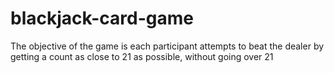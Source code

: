 # blackjack-card-game
The objective of the game is each participant attempts to beat the dealer by getting a count  as close to 21 as possible, without going over 21
